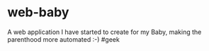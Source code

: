 # web-baby
A web application I have started to create for my Baby, making the parenthood more automated :-) #geek
